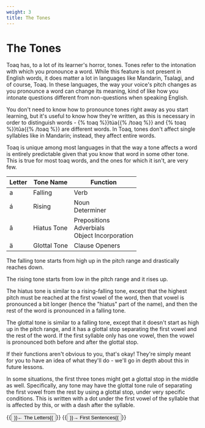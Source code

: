 ```yaml
---
weight: 3
title: The Tones
---
```


# The Tones

Toaq has, to a lot of its learner's horror, tones. Tones refer to the intonation with which you pronounce a word. While this feature is not present in English words, it does matter a lot in languages like Mandarin, Tsalagi, and of course, Toaq. In these languages, the way your voice's pitch changes as you pronounce a word can change its meaning, kind of like how you intonate questions different from non-questions when speaking English.

You don't need to know how to pronounce tones right away as you start learning, but it's useful to know how they're written, as this is necessary in order to distinguish words - {% toaq %}}túa{{% /toaq %}} and {% toaq %}}tûa{{% /toaq %}} are different words. In Toaq, tones don't affect single syllables like in Mandarin; instead, they affect entire words.

Toaq is unique among most languages in that the way a tone affects a word is entirely predictable given that you know that word in some other tone. This is true for most toaq words, and the ones for which it isn't, are very few.

| Letter | Tone Name | Function |
| ------ | --------- | -------- |
| a | Falling | Verb |
| á | Rising | Noun<br>Determiner |
| â | Hiatus Tone | Prepositions<br>Adverbials<br>Object Incorporation |
| ä | Glottal Tone | Clause Openers |

The falling tone starts from high up in the pitch range and drastically reaches down. 

The rising tone starts from low in the pitch range and it rises up.

The hiatus tone is similar to a rising-falling tone, except that the highest pitch must be reached at the first vowel of the word, then that vowel is pronounced a bit longer (hence the "hiatus" part of the name), and then the rest of the word is pronounced in a falling tone.

The glottal tone is similar to a falling tone, except that it doesn't start as high up in the pitch range, and it has a glottal stop separating the first vowel and the rest of the word. If the first syllable only has one vowel, then the vowel is pronounced both before and after the glottal stop.

If their functions aren't obvious to you, that's okay! They're simply meant for you to have an idea of what they'll do - we'll go in depth about this in future lessons.

In some situations, the first three tones might get a glottal stop in the middle as well. Specifically, any tone may have the glottal tone rule of separating the first vowel from the rest by using a glottal stop, under very specific conditions. This is written with a dot under the first vowel of the syllable that is affected by this, or with a dash after the syllable.

{{<button relref="/docs/course">}}← The Letters{{</button>}}
{{<button relref="/docs/course">}}→ First Sentences{{</button>}}



[m]: https://en.wikipedia.org/wiki/Voiced_bilabial_nasal
[n]: https://en.wikipedia.org/wiki/Voiced_alveolar_nasal
[ɲ]: https://en.wikipedia.org/wiki/Voiced_palatal_nasal
[ŋ]: https://en.wikipedia.org/wiki/Voiced_velar_nasal

[pʰ]: https://en.wikipedia.org/wiki/Voiceless_bilabial_plosive
[b]: https://en.wikipedia.org/wiki/Voiced_bilabial_plosive
[tʰ]: https://en.wikipedia.org/wiki/Voiceless_dental_and_alveolar_plosives
[d]: https://en.wikipedia.org/wiki/Voiced_dental_and_alveolar_plosives
[kʰ]: https://en.wikipedia.org/wiki/Voiceless_velar_plosive
[g]: https://en.wikipedia.org/wiki/Voiced_velar_plosive
[ʔ]: https://en.wikipedia.org/wiki/Voiced_velar_plosive

[t͡sʰ]: https://en.wikipedia.org/wiki/Voiceless_alveolar_affricate
[d͡z]: https://en.wikipedia.org/wiki/Voiced_alveolar_affricate
[t͡ɕʰ]: https://en.wikipedia.org/wiki/Voiceless_alveolo-palatal_affricate
[d͡ʑ]: https://en.wikipedia.org/wiki/Voiced_alveolo-palatal_affricate

[f]: https://en.wikipedia.org/wiki/Voiceless_labiodental_fricative
[s]: https://en.wikipedia.org/wiki/Voiceless_alveolar_fricative
[ɕ]: https://en.wikipedia.org/wiki/Voiceless_alveolo-palatal_fricative
[h]: https://en.wikipedia.org/wiki/Voiceless_glottal_fricative

[ɾ]: https://en.wikipedia.org/wiki/Voiced_dental_and_alveolar_taps_and_flaps
[l]: https://en.wikipedia.org/wiki/Voiced_alveolar_lateral_approximant
[w]: https://en.wikipedia.org/wiki/Voiced_labial%E2%80%93velar_approximant
[j]: https://en.wikipedia.org/wiki/Voiced_palatal_approximant

[a]: https://en.wikipedia.org/wiki/Open_front_unrounded_vowel
[ɛ]: https://en.wikipedia.org/wiki/Open-mid_front_unrounded_vowel 
[e]: https://en.wikipedia.org/wiki/Close-mid_front_unrounded_vowel
[i]: https://en.wikipedia.org/wiki/Close_front_unrounded_vowel
[u]: https://en.wikipedia.org/wiki/Close_back_rounded_vowel
[o]: https://en.wikipedia.org/wiki/Close-mid_back_rounded_vowel
[ʊ]: https://en.wikipedia.org/wiki/Near-close_near-back_rounded_vowel
[ɪ]: https://en.wikipedia.org/wiki/Near-close_near-front_unrounded_vowel
[ɔ]: https://en.wikipedia.org/wiki/Open-mid_back_rounded_vowel
